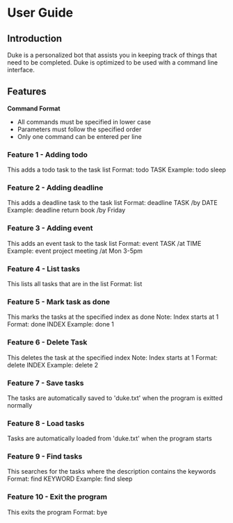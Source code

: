 # User Guide
## Introduction
Duke is a personalized bot that assists you in keeping track of things that need to be completed. Duke is optimized to be used with a command line interface.
## Features 
**Command Format**
* All commands must be specified in lower case
* Parameters must follow the specified order 
* Only one command can be entered per line

### Feature 1 - Adding todo
This adds a todo task to the task list 
Format: todo TASK
Example: todo sleep

### Feature 2 - Adding deadline
This adds a deadline task to the task list
Format: deadline TASK /by DATE
Example: deadline return book /by Friday

### Feature 3 - Adding event
This adds an event task to the task list
Format: event TASK /at TIME
Example: event project meeting /at Mon 3-5pm

### Feature 4 - List tasks
This lists all tasks that are in the list
Format: list

### Feature 5 - Mark task as done
This marks the tasks at the specified index as done
Note: Index starts at 1
Format: done INDEX
Example: done 1

### Feature 6 - Delete Task
This deletes the task at the specified index
Note: Index starts at 1
Format: delete INDEX
Example: delete 2

### Feature 7 - Save tasks
The tasks are automatically saved to 'duke.txt' when the program is exitted normally

### Feature 8 - Load tasks
Tasks are automatically loaded from 'duke.txt' when the program starts

### Feature 9 - Find tasks
This searches for the tasks where the description contains the keywords
Format: find KEYWORD
Example: find sleep

### Feature 10 - Exit the program
This exits the program
Format: bye


